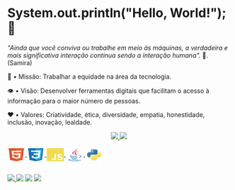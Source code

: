 # System.out.println("Hello, World!");👋

*"Ainda que você conviva ou trabalhe em meio às máquinas, a verdadeira e mais
 significativa interação continua sendo a interação humana".* 🤝. (Samira)

🎯 • Missão: Trabalhar a equidade na área da tecnologia.  
  
👁️ • Visão: Desenvolver ferramentas digitais que facilitam o acesso à informação 
para o maior número de pessoas.  
  
❤️ • Valores: Criatividade, ética, diversidade, empatia, honestidade, inclusão, inovação, lealdade.


<div align="center">
  <a href="https://github.com/tisamira">
  <img height="180em" src="https://github-readme-stats.vercel.app/api?username=tisamira&show_icons=true&theme=algolia&include_all_commits=true&count_private=true"/>
  <img height="180em" src="https://github-readme-stats.vercel.app/api/top-langs/?username=tisamira&layout=compact&langs_count=7&theme=algolia"/>
</div>
<div style="display: inline_block"><br>
  
  <img align="center" alt="Samira-HTML" height="30" width="40" src="https://raw.githubusercontent.com/devicons/devicon/master/icons/html5/html5-original.svg">
  <img align="center" alt="Samira-CSS" height="30" width="40" src="https://raw.githubusercontent.com/devicons/devicon/master/icons/css3/css3-original.svg">
  <img align="center" alt="Samira-Js" height="30" width="40" src="https://raw.githubusercontent.com/devicons/devicon/master/icons/javascript/javascript-plain.svg">
 <img align="center" alt="Samira-Java" height="30" width="40" src="https://raw.githubusercontent.com/devicons/devicon/master/icons/java/java-original.svg">
   <img align="center" alt="Samira-Python" height="30" width="40" src="https://raw.githubusercontent.com/devicons/devicon/master/icons/python/python-original.svg">
</div>
  
  ##
 
<div> 
 <a href="https://samitechs.blogspot.com/" target="_blank"><img src="https://img.shields.io/badge/Blogger-FF5722?style=for-the-badge&logo=blogger&logoColor=white"</a>
  <a href="https://www.youtube.com/channel/UCGOopE0RSHSfiaV773jKilA" target="_blank"><img src="https://img.shields.io/badge/YouTube-FF0000?style=for-the-badge&logo=youtube&logoColor=white" target="_blank"></a>
  <a href = "mailto:tisamirasilva@gmail.com"><img src="https://img.shields.io/badge/-Gmail-%23333?style=for-the-badge&logo=gmail&logoColor=white" target="_blank"></a>
  <a href="https://www.linkedin.com/in/samirasilva" target="_blank"><img src="https://img.shields.io/badge/-LinkedIn-%230077B5?style=for-the-badge&logo=linkedin&logoColor=white" target="_blank"></a> 
</div>
